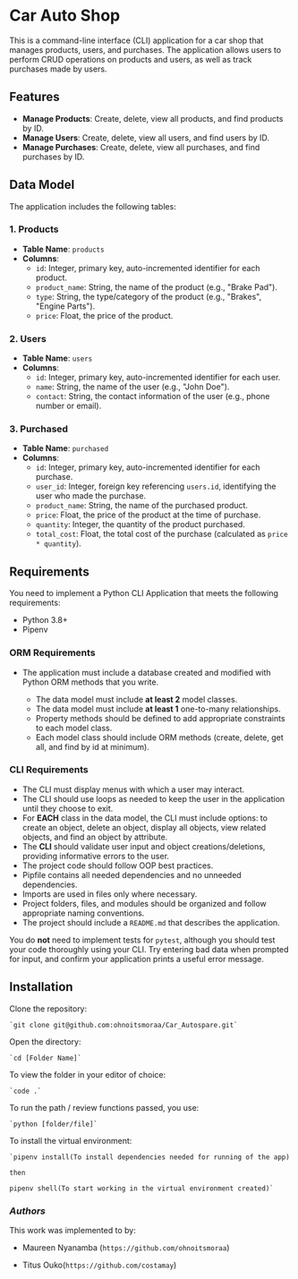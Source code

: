 # Car Auto Shop

This is a command-line interface (CLI) application for a car shop that manages products, users, and purchases. The application allows users to perform CRUD operations on products and users, as well as track purchases made by users.

## Features

- **Manage Products**: Create, delete, view all products, and find products by ID.
- **Manage Users**: Create, delete, view all users, and find users by ID.
- **Manage Purchases**: Create, delete, view all purchases, and find purchases by ID.

## Data Model

The application includes the following tables:

### 1. Products

- **Table Name**: `products`
- **Columns**:
  - `id`: Integer, primary key, auto-incremented identifier for each product.
  - `product_name`: String, the name of the product (e.g., "Brake Pad").
  - `type`: String, the type/category of the product (e.g., "Brakes", "Engine Parts").
  - `price`: Float, the price of the product.

### 2. Users

- **Table Name**: `users`
- **Columns**:
  - `id`: Integer, primary key, auto-incremented identifier for each user.
  - `name`: String, the name of the user (e.g., "John Doe").
  - `contact`: String, the contact information of the user (e.g., phone number or email).

### 3. Purchased

- **Table Name**: `purchased`
- **Columns**:
  - `id`: Integer, primary key, auto-incremented identifier for each purchase.
  - `user_id`: Integer, foreign key referencing `users.id`, identifying the user who made the purchase.
  - `product_name`: String, the name of the purchased product.
  - `price`: Float, the price of the product at the time of purchase.
  - `quantity`: Integer, the quantity of the product purchased.
  - `total_cost`: Float, the total cost of the purchase (calculated as `price * quantity`).

## Requirements

You need to implement a Python CLI Application that meets the following requirements:

- Python 3.8+
- Pipenv

### ORM Requirements

- The application must include a database created and modified with Python ORM methods that you write.

  - The data model must include **at least 2** model classes.
  - The data model must include **at least 1** one-to-many relationships.
  - Property methods should be defined to add appropriate constraints to each model class.
  - Each model class should include ORM methods (create, delete, get all, and find by id at minimum).

### CLI Requirements

- The CLI must display menus with which a user may interact.
- The CLI should use loops as needed to keep the user in the application until they choose to exit.
- For **EACH** class in the data model, the CLI must include options: to create an object, delete an object, display all objects, view related objects, and find an object by attribute.
- The **CLI** should validate user input and object creations/deletions, providing informative errors to the user.
- The project code should follow OOP best practices.
- Pipfile contains all needed dependencies and no unneeded dependencies.
- Imports are used in files only where necessary.
- Project folders, files, and modules should be organized and follow appropriate naming conventions.
- The project should include a `README.md` that describes the application.

You do **not** need to implement tests for `pytest`, although you should test your code thoroughly using your CLI. Try entering bad data when prompted for input, and confirm your application prints a useful error message.

## Installation

Clone the repository:

    `git clone git@github.com:ohnoitsmoraa/Car_Autospare.git`

Open the directory:

    `cd [Folder Name]`

To view the folder in your editor of choice:

    `code .`

To run the path / review functions passed, you use:

    `python [folder/file]`

To install the virtual environment:

    `pipenv install(To install dependencies needed for running of the app)

    then

    pipenv shell(To start working in the virtual environment created)`

### _Authors_

This work was implemented to by:

- Maureen Nyanamba (`https://github.com/ohnoitsmoraa`)

- Titus Ouko(`https://github.com/costamay`)
